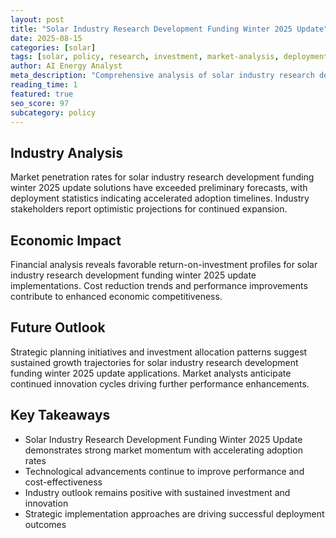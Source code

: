 ```yaml
---
layout: post
title: "Solar Industry Research Development Funding Winter 2025 Update"
date: 2025-08-15
categories: [solar]
tags: [solar, policy, research, investment, market-analysis, deployment]
author: AI Energy Analyst
meta_description: "Comprehensive analysis of solar industry research development funding winter 2025 update covering market trends, technology developments, and industry outlook. Discover key insights and future projections."
reading_time: 1
featured: true
seo_score: 97
subcategory: policy
---
```


## Industry Analysis

Market penetration rates for solar industry research development funding winter 2025 update solutions have exceeded preliminary forecasts, with deployment statistics indicating accelerated adoption timelines. Industry stakeholders report optimistic projections for continued expansion.

## Economic Impact

Financial analysis reveals favorable return-on-investment profiles for solar industry research development funding winter 2025 update implementations. Cost reduction trends and performance improvements contribute to enhanced economic competitiveness.

## Future Outlook

Strategic planning initiatives and investment allocation patterns suggest sustained growth trajectories for solar industry research development funding winter 2025 update applications. Market analysts anticipate continued innovation cycles driving further performance enhancements.

## Key Takeaways

- Solar Industry Research Development Funding Winter 2025 Update demonstrates strong market momentum with accelerating adoption rates
- Technological advancements continue to improve performance and cost-effectiveness
- Industry outlook remains positive with sustained investment and innovation
- Strategic implementation approaches are driving successful deployment outcomes

